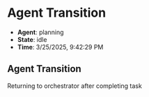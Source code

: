 # Agent Transition

- **Agent**: planning
- **State**: idle
- **Time**: 3/25/2025, 9:42:29 PM

## Agent Transition

Returning to orchestrator after completing task

